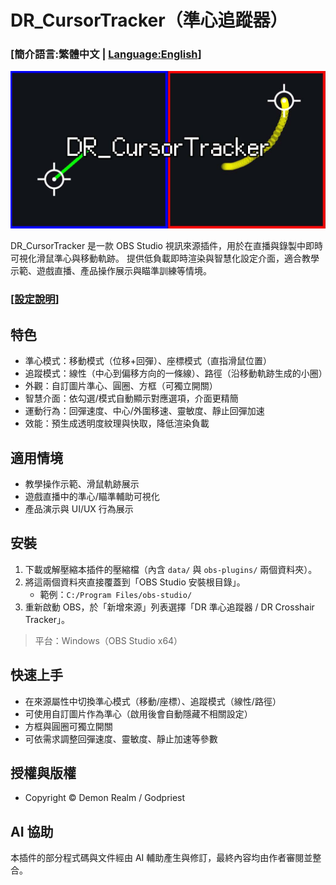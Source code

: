 # DR_CursorTracker（準心追蹤器）

### [**簡介語言:繁體中文 | [Language:English](README_EN.md)**]

![展示圖片](/images/show_2.jpg)

DR_CursorTracker 是一款 OBS Studio 視訊來源插件，用於在直播與錄製中即時可視化滑鼠準心與移動軌跡。
提供低負載即時渲染與智慧化設定介面，適合教學示範、遊戲直播、產品操作展示與瞄準訓練等情境。

### [**[設定說明](SETTINGS_GUIDE_TW.md)**]

## 特色
- 準心模式：移動模式（位移+回彈）、座標模式（直指滑鼠位置）
- 追蹤模式：線性（中心到偏移方向的一條線）、路徑（沿移動軌跡生成的小圈）
- 外觀：自訂圖片準心、圓圈、方框（可獨立開關）
- 智慧介面：依勾選/模式自動顯示對應選項，介面更精簡
- 運動行為：回彈速度、中心/外圍移速、靈敏度、靜止回彈加速
- 效能：預生成透明度紋理與快取，降低渲染負載

## 適用情境
- 教學操作示範、滑鼠軌跡展示
- 遊戲直播中的準心/瞄準輔助可視化
- 產品演示與 UI/UX 行為展示

## 安裝
1. 下載或解壓縮本插件的壓縮檔（內含 `data/` 與 `obs-plugins/` 兩個資料夾）。
2. 將這兩個資料夾直接覆蓋到「OBS Studio 安裝根目錄」。
   - 範例：`C:/Program Files/obs-studio/`
3. 重新啟動 OBS，於「新增來源」列表選擇「DR 準心追蹤器 / DR Crosshair Tracker」。

> 平台：Windows（OBS Studio x64）

## 快速上手
- 在來源屬性中切換準心模式（移動/座標）、追蹤模式（線性/路徑）
- 可使用自訂圖片作為準心（啟用後會自動隱藏不相關設定）
- 方框與圓圈可獨立開關
- 可依需求調整回彈速度、靈敏度、靜止加速等參數

## 授權與版權
- Copyright © Demon Realm / Godpriest

## AI 協助
本插件的部分程式碼與文件經由 AI 輔助產生與修訂，最終內容均由作者審閱並整合。





